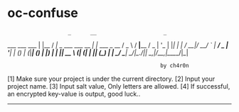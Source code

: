 # oc-confuse
                       _      __                     _
  ___   ___       ___ | |__  / _|_   _ ___  ___ __ _| |_ ___  _ __
 / _ \ / __|____ / _ \| '_ \| |_| | | / __|/ __/ _` | __/ _ \| '__|
| (_) | (_|_____| (_) | |_) |  _| |_| \__ \ (_| (_| | || (_) | |
 \___/ \___|     \___/|_.__/|_|  \__,_|___/\___\__,_|\__\___/|_|

                                                    by ch4r0n
[1] Make sure your project is under the current directory.
[2] Input your project name.
[3] Input salt value, Only letters are allowed.
[4] If successful, an encrypted key-value is output, good luck..

-------------------------------------------------------------------